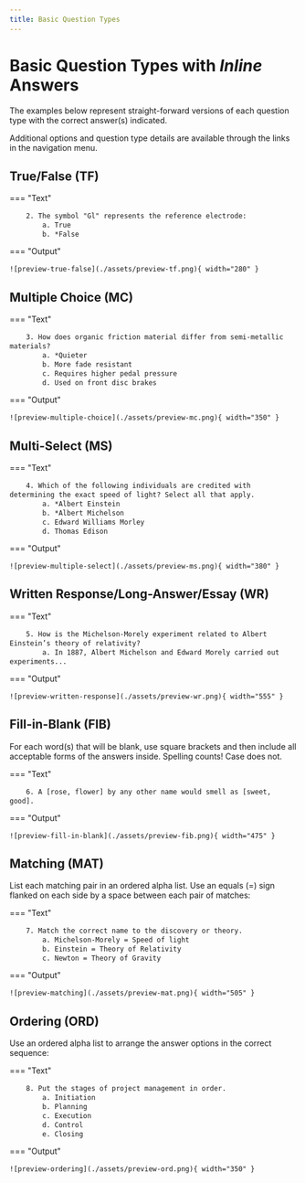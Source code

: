 ```yaml
---
title: Basic Question Types
---
```


<!-- markdownlint-disable MD025 -->
# Basic Question Types with *Inline* Answers

The examples below represent straight-forward versions of each question type with the correct answer(s) indicated.

Additional options and question type details are available through the links in the navigation menu.

## True/False (TF)

=== "Text"

        2. The symbol "Gl" represents the reference electrode:
            a. True
            b. *False

=== "Output"

    ![preview-true-false](./assets/preview-tf.png){ width="280" }

## Multiple Choice (MC)

=== "Text"

        3. How does organic friction material differ from semi-metallic materials?
            a. *Quieter
            b. More fade resistant
            c. Requires higher pedal pressure
            d. Used on front disc brakes

=== "Output"

    ![preview-multiple-choice](./assets/preview-mc.png){ width="350" }

## Multi-Select (MS)

=== "Text"

        4. Which of the following individuals are credited with determining the exact speed of light? Select all that apply.
            a. *Albert Einstein
            b. *Albert Michelson
            c. Edward Williams Morley
            d. Thomas Edison

=== "Output"

    ![preview-multiple-select](./assets/preview-ms.png){ width="380" }

## Written Response/Long-Answer/Essay (WR)

=== "Text"

        5. How is the Michelson-Morely experiment related to Albert Einstein’s theory of relativity?
            a. In 1887, Albert Michelson and Edward Morely carried out experiments...

=== "Output"

    ![preview-written-response](./assets/preview-wr.png){ width="555" }

## Fill-in-Blank (FIB)

For each word(s) that will be blank, use square brackets and then include all acceptable forms of the answers inside. Spelling counts! Case does not.

=== "Text"

        6. A [rose, flower] by any other name would smell as [sweet, good].

=== "Output"

    ![preview-fill-in-blank](./assets/preview-fib.png){ width="475" }

## Matching (MAT)

List each matching pair in an ordered alpha list. Use an equals (=) sign flanked on each side by a space between each pair of matches:

=== "Text"

        7. Match the correct name to the discovery or theory.
            a. Michelson-Morely = Speed of light
            b. Einstein = Theory of Relativity
            c. Newton = Theory of Gravity

=== "Output"

    ![preview-matching](./assets/preview-mat.png){ width="505" }

## Ordering (ORD)

Use an ordered alpha list to arrange the answer options in the correct sequence:

=== "Text"

        8. Put the stages of project management in order.
            a. Initiation
            b. Planning
            c. Execution
            d. Control
            e. Closing

=== "Output"

    ![preview-ordering](./assets/preview-ord.png){ width="350" }
